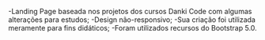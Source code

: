-Landing Page baseada nos projetos dos cursos Danki Code com algumas alterações para estudos;
-Design não-responsivo;
-Sua criação foi utilizada meramente para fins didáticos;
-Foram utilizados recursos do Bootstrap 5.0.
